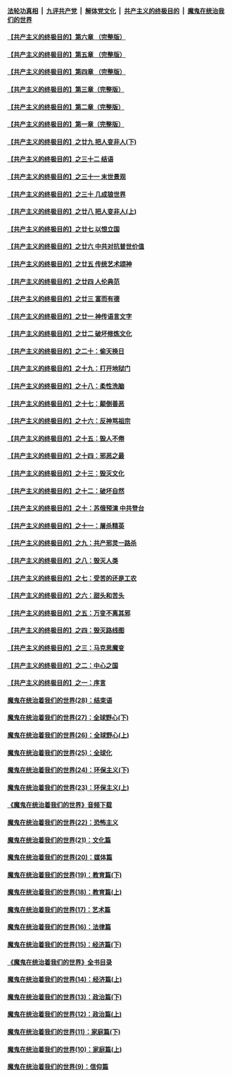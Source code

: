 ####  [法轮功真相](../../../../basic/blob/master/README.md?t=04060630) &nbsp;|&nbsp; [九评共产党](../../../../9ping.md/blob/master/README.md?t=04060630) &nbsp;|&nbsp; [解体党文化](../../../../jtdwh.md/blob/master/README.md?t=04060630)  &nbsp;|&nbsp; [共产主义的终极目的](../../../../gczydzjmd.md/blob/master/README.md?t=04060630) &nbsp;|&nbsp; [魔鬼在统治我们的世界](../../../../mgztzwmdsj.md/blob/master/README.md?t=04060630) 

#### [【共产主义的终极目的】第六章 （完整版）](../pages/nsc422/n11428913.md?t=04060630) 

#### [【共产主义的终极目的】第五章 （完整版）](../pages/nsc422/n11428912.md?t=04060630) 

#### [【共产主义的终极目的】第四章 （完整版）](../pages/nsc422/n11428907.md?t=04060630) 

#### [【共产主义的终极目的】第三章（完整版）](../pages/nsc422/n11428848.md?t=04060630) 

#### [【共产主义的终极目的】第二章（完整版）](../pages/nsc422/n11428831.md?t=04060630) 

#### [【共产主义的终极目的】第一章（完整版）](../pages/nsc422/n11417651.md?t=04060630) 

#### [【共产主义的终极目的】之廿九 把人变非人(下)](../pages/nsc422/n11344140.md?t=04060630) 

#### [【共产主义的终极目的】之三十二 结语](../pages/nsc422/n11360535.md?t=04060630) 

#### [【共产主义的终极目的】之三十一 末世景观](../pages/nsc422/n11351129.md?t=04060630) 

#### [【共产主义的终极目的】之三十 几成狼世界](../pages/nsc422/n11348280.md?t=04060630) 

#### [【共产主义的终极目的】之廿八 把人变非人(上)](../pages/nsc422/n11340492.md?t=04060630) 

#### [【共产主义的终极目的】之廿七 以恨立国](../pages/nsc422/n11336944.md?t=04060630) 

#### [【共产主义的终极目的】之廿六 中共对抗普世价值](../pages/nsc422/n11324785.md?t=04060630) 

#### [【共产主义的终极目的】之廿五 传统艺术颂神](../pages/nsc422/n11296396.md?t=04060630) 

#### [【共产主义的终极目的】之廿四 人伦典范](../pages/nsc422/n11296397.md?t=04060630) 

#### [【共产主义的终极目的】之廿三 富而有德](../pages/nsc422/n11283598.md?t=04060630) 

#### [【共产主义的终极目的】之廿一 神传语言文字](../pages/nsc422/n11263265.md?t=04060630) 

#### [【共产主义的终极目的】之廿二 破坏修炼文化](../pages/nsc422/n11245728.md?t=04060630) 

#### [【共产主义的终极目的】之二十：偷天换日](../pages/nsc422/n11238846.md?t=04060630) 

#### [【共产主义的终极目的】之十九：打开地狱门](../pages/nsc422/n11206376.md?t=04060630) 

#### [【共产主义的终极目的】之十八：柔性洗脑](../pages/nsc422/n11199994.md?t=04060630) 

#### [【共产主义的终极目的】之十七：颠倒善恶](../pages/nsc422/n11179782.md?t=04060630) 

#### [【共产主义的终极目的】之十六：反神骂祖宗](../pages/nsc422/n11166798.md?t=04060630) 

#### [【共产主义的终极目的】之十五：毁人不倦](../pages/nsc422/n11166792.md?t=04060630) 

#### [【共产主义的终极目的】之十四：邪恶之最](../pages/nsc422/n11150249.md?t=04060630) 

#### [【共产主义的终极目的】之十三：毁灭文化](../pages/nsc422/n11135227.md?t=04060630) 

#### [【共产主义的终极目的】之十二：破坏自然](../pages/nsc422/n11135214.md?t=04060630) 

#### [【共产主义的终极目的】之十：苏俄预演 中共登台](../pages/nsc422/n11118424.md?t=04060630) 

#### [【共产主义的终极目的】之十一：屠杀精英](../pages/nsc422/n11118442.md?t=04060630) 

#### [【共产主义的终极目的】之九：共产邪灵一路杀](../pages/nsc422/n11114139.md?t=04060630) 

#### [【共产主义的终极目的】之八：毁灭人类](../pages/nsc422/n11108503.md?t=04060630) 

#### [【共产主义的终极目的】之七：受苦的还是工农](../pages/nsc422/n11101809.md?t=04060630) 

#### [【共产主义的终极目的】之六：甜头和苦头](../pages/nsc422/n11096971.md?t=04060630) 

#### [【共产主义的终极目的】之五：万变不离其邪](../pages/nsc422/n11091285.md?t=04060630) 

#### [【共产主义的终极目的】之四：毁灭路线图](../pages/nsc422/n11086284.md?t=04060630) 

#### [【共产主义的终极目的】之三：马克思魔变](../pages/nsc422/n11061941.md?t=04060630) 

#### [【共产主义的终极目的】之二：中心之国](../pages/nsc422/n11047728.md?t=04060630) 

#### [【共产主义的终极目的】之一：序言](../pages/nsc422/n11086077.md?t=04060630) 

#### [魔鬼在统治着我们的世界(28)：结束语](../pages/nsc422/n10936246.md?t=04060630) 

#### [魔鬼在统治着我们的世界(27)：全球野心(下)](../pages/nsc422/n10928319.md?t=04060630) 

#### [魔鬼在统治着我们的世界(26)：全球野心(上)](../pages/nsc422/n10900318.md?t=04060630) 

#### [魔鬼在统治着我们的世界(25)：全球化](../pages/nsc422/n10788205.md?t=04060630) 

#### [魔鬼在统治着我们的世界(24)：环保主义(下)](../pages/nsc422/n10695307.md?t=04060630) 

#### [魔鬼在统治着我们的世界(23)：环保主义(上)](../pages/nsc422/n10688613.md?t=04060630) 

#### [《魔鬼在统治着我们的世界》音频下载](../pages/nsc422/n10635553.md?t=04060630) 

#### [魔鬼在统治着我们的世界(22)：恐怖主义](../pages/nsc422/n10614727.md?t=04060630) 

#### [魔鬼在统治着我们的世界(21)：文化篇](../pages/nsc422/n10597706.md?t=04060630) 

#### [魔鬼在统治着我们的世界(20)：媒体篇](../pages/nsc422/n10586579.md?t=04060630) 

#### [魔鬼在统治着我们的世界(19)：教育篇(下)](../pages/nsc422/n10564808.md?t=04060630) 

#### [魔鬼在统治着我们的世界(18)：教育篇(上)](../pages/nsc422/n10526970.md?t=04060630) 

#### [魔鬼在统治着我们的世界(17)：艺术篇](../pages/nsc422/n10499093.md?t=04060630) 

#### [魔鬼在统治着我们的世界(16)：法律篇](../pages/nsc422/n10485969.md?t=04060630) 

#### [魔鬼在统治着我们的世界(15)：经济篇(下)](../pages/nsc422/n10469975.md?t=04060630) 

#### [《魔鬼在统治着我们的世界》全书目录](../pages/nsc422/n10464261.md?t=04060630) 

#### [魔鬼在统治着我们的世界(14)：经济篇(上)](../pages/nsc422/n10457370.md?t=04060630) 

#### [魔鬼在统治着我们的世界(13)：政治篇(下)](../pages/nsc422/n10448270.md?t=04060630) 

#### [魔鬼在统治着我们的世界(12)：政治篇(上)](../pages/nsc422/n10444576.md?t=04060630) 

#### [魔鬼在统治着我们的世界(11)：家庭篇(下)](../pages/nsc422/n10440961.md?t=04060630) 

#### [魔鬼在统治着我们的世界(10)：家庭篇(上)](../pages/nsc422/n10435448.md?t=04060630) 

#### [魔鬼在统治着我们的世界(9)：信仰篇](../pages/nsc422/n10432159.md?t=04060630) 

